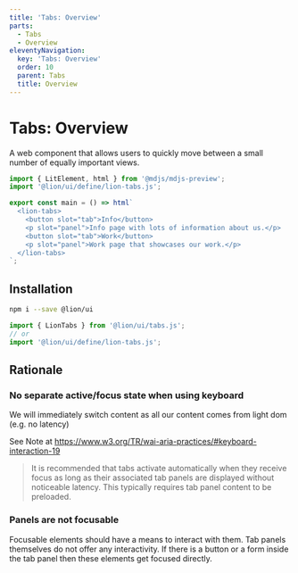 ```yaml
---
title: 'Tabs: Overview'
parts:
  - Tabs
  - Overview
eleventyNavigation:
  key: 'Tabs: Overview'
  order: 10
  parent: Tabs
  title: Overview
---
```


# Tabs: Overview

A web component that allows users to quickly move between a small number of equally important views.

```js script
import { LitElement, html } from '@mdjs/mdjs-preview';
import '@lion/ui/define/lion-tabs.js';
```

```js preview-story
export const main = () => html`
  <lion-tabs>
    <button slot="tab">Info</button>
    <p slot="panel">Info page with lots of information about us.</p>
    <button slot="tab">Work</button>
    <p slot="panel">Work page that showcases our work.</p>
  </lion-tabs>
`;
```

## Installation

```bash
npm i --save @lion/ui
```

```js
import { LionTabs } from '@lion/ui/tabs.js';
// or
import '@lion/ui/define/lion-tabs.js';
```

## Rationale

### No separate active/focus state when using keyboard

We will immediately switch content as all our content comes from light dom (e.g. no latency)

See Note at <https://www.w3.org/TR/wai-aria-practices/#keyboard-interaction-19>

> It is recommended that tabs activate automatically when they receive focus as long as their
> associated tab panels are displayed without noticeable latency. This typically requires tab
> panel content to be preloaded.

### Panels are not focusable

Focusable elements should have a means to interact with them. Tab panels themselves do not offer any interactivity.
If there is a button or a form inside the tab panel then these elements get focused directly.
